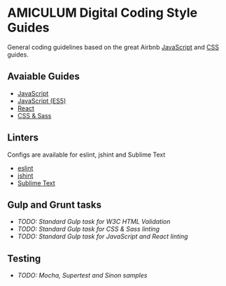 # AMICULUM Digital Coding Style Guides

General coding guidelines based on the great Airbnb [JavaScript](https://github.com/airbnb/javascript) and [CSS](https://github.com/airbnb/css) guides.

## Avaiable Guides

 - [JavaScript](javascript/)
 - [JavaScript (ES5)](javascript/es5)
 - [React](javascript/react/)
 - [CSS & Sass](css/)
 
## Linters

Configs are available for eslint, jshint and Sublime Text

 - [eslint](javascript/linters/)
 - [jshint](javascript/linters/)
 - [Sublime Text](javascript/linters/)
 
 
## Gulp and Grunt tasks

 - *TODO: Standard Gulp task for W3C HTML Validation*
 - *TODO: Standard Gulp task for CSS & Sass linting*
 - *TODO: Standard Gulp task for JavaScript and React linting*


## Testing

 - *TODO: Mocha, Supertest and Sinon samples*
 
